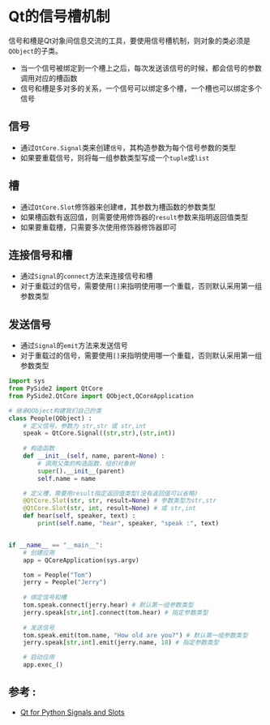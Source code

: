 # Qt的信号槽机制
信号和槽是Qt对象间信息交流的工具，要使用信号槽机制，则对象的类必须是`QObject`的子类。
* 当一个信号被绑定到一个槽上之后，每次发送该信号的时候，都会信号的参数调用对应的槽函数
* 信号和槽是多对多的关系，一个信号可以绑定多个槽，一个槽也可以绑定多个信号

## 信号
* 通过`QtCore.Signal`类来创建`信号`，其构造参数为每个信号参数的类型
* 如果要重载信号，则将每一组参数类型写成一个`tuple`或`list`

## 槽
* 通过`QtCore.Slot`修饰器来创建`槽`，其参数为槽函数的参数类型
* 如果槽函数有返回值，则需要使用修饰器的`result`参数来指明返回值类型
* 如果要重载槽，只需要多次使用修饰器修饰器即可

## 连接信号和槽
* 通过`Signal`的`connect`方法来连接信号和槽
* 对于重载过的信号，需要使用`[]`来指明使用哪一个重载，否则默认采用第一组参数类型

## 发送信号
* 通过`Signal`的`emit`方法来发送信号
* 对于重载过的信号，需要使用`[]`来指明使用哪一个重载，否则默认采用第一组参数类型

```Python
import sys
from PySide2 import QtCore
from PySide2.QtCore import QObject,QCoreApplication

# 继承QObject构建我们自己的类
class People(QObject) :
    # 定义信号，参数为 str,str 或 str,int
    speak = QtCore.Signal((str,str),(str,int))
    
    # 构造函数
    def __init__(self, name, parent=None) :
        # 调用父类的构造函数，组织对象树
        super().__init__(parent) 
        self.name = name

    # 定义槽，需要用result指定返回值类型(没有返回值可以省略)
    @QtCore.Slot(str, str, result=None) # 参数类型为str,str
    @QtCore.Slot(str, int, result=None) # 或 str,int
    def hear(self, speaker, text) :
        print(self.name, "hear", speaker, "speak :", text)


if __name__ == "__main__":
    # 创建应用
    app = QCoreApplication(sys.argv)

    tom = People("Tom")
    jerry = People("Jerry")
    
    # 绑定信号和槽
    tom.speak.connect(jerry.hear) # 默认第一组参数类型
    jerry.speak[str,int].connect(tom.hear) # 指定参数类型
    
    # 发送信号
    tom.speak.emit(tom.name, "How old are you?") # 默认第一组参数类型
    jerry.speak[str,int].emit(jerry.name, 18) # 指定参数类型

    # 启动应用
    app.exec_()
```

## 参考 :  
* [Qt for Python Signals and Slots](https://wiki.qt.io/Qt_for_Python_Signals_and_Slots)